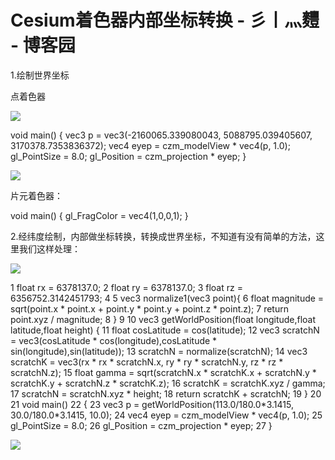 # Cesium着色器内部坐标转换 - 彡丨灬麷 - 博客园
1.绘制世界坐标

点着色器

![](https://common.cnblogs.com/images/copycode.gif)

void main()
{
    vec3 p = vec3(-2160065.339080043, 5088795.039405607, 3170378.7353836372);
    vec4 eyep = czm_modelView * vec4(p, 1.0);
    gl_PointSize = 8.0;
    gl_Position = czm_projection * eyep;
}

![](https://common.cnblogs.com/images/copycode.gif)

片元着色器：

void main()
{
    gl_FragColor = vec4(1,0,0,1);
 }

2.经纬度绘制，内部做坐标转换，转换成世界坐标，不知道有没有简单的方法，这里我们这样处理：

![](https://common.cnblogs.com/images/copycode.gif)

 1 float rx = 6378137.0;
 2 float ry = 6378137.0;
 3 float rz = 6356752.3142451793;
 4 
 5 vec3 normalize1(vec3 point){
 6     float magnitude = sqrt(point.x * point.x + point.y * point.y + point.z * point.z); 7     return point.xyz / magnitude; 8 }
 9 
10 vec3 getWorldPosition(float longitude,float latitude,float height) { 11     float cosLatitude = cos(latitude); 12     vec3 scratchN = vec3(cosLatitude * cos(longitude),cosLatitude * sin(longitude),sin(latitude)); 13     scratchN = normalize(scratchN); 14     vec3 scratchK = vec3(rx * rx * scratchN.x, ry * ry * scratchN.y, rz * rz * scratchN.z); 15      float gamma = sqrt(scratchN.x * scratchK.x + scratchN.y * scratchK.y + scratchN.z * scratchK.z); 16     scratchK = scratchK.xyz / gamma; 17     scratchN = scratchN.xyz * height; 18     return scratchK + scratchN; 19 } 20 
21 void main() 22 { 23     vec3 p = getWorldPosition(113.0/180.0\*3.1415, 30.0/180.0\*3.1415, 10.0); 24     vec4 eyep = czm_modelView * vec4(p, 1.0); 25     gl_PointSize = 8.0; 26     gl\_Position = czm\_projection * eyep; 27 }

![](https://common.cnblogs.com/images/copycode.gif)